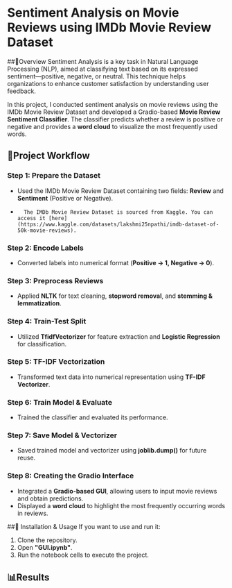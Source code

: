 # Sentiment Analysis on Movie Reviews using IMDb Movie Review Dataset

##📜Overview
Sentiment Analysis is a key task in Natural Language Processing (NLP), aimed at classifying text based on its expressed sentiment—positive, negative, or neutral. This technique helps organizations to enhance customer satisfaction by understanding user feedback.

In this project, I conducted sentiment analysis on movie reviews using the IMDb Movie Review Dataset and developed a Gradio-based **Movie Review Sentiment Classifier**. The classifier predicts whether a review is positive or negative and provides a **word cloud** to visualize the most frequently used words.

## 🚀Project Workflow
### Step 1: Prepare the Dataset
- Used the IMDb Movie Review Dataset containing two fields: **Review** and **Sentiment** (Positive or Negative).
-       The IMDb Movie Review Dataset is sourced from Kaggle. You can access it [here](https://www.kaggle.com/datasets/lakshmi25npathi/imdb-dataset-of-50k-movie-reviews).

### Step 2: Encode Labels
- Converted labels into numerical format (**Positive → 1, Negative → 0**).

### Step 3: Preprocess Reviews
- Applied **NLTK** for text cleaning, **stopword removal**, and **stemming & lemmatization**.

### Step 4: Train-Test Split
- Utilized **TfidfVectorizer** for feature extraction and **Logistic Regression** for classification.

### Step 5: TF-IDF Vectorization
- Transformed text data into numerical representation using **TF-IDF Vectorizer**.

### Step 6: Train Model & Evaluate
- Trained the classifier and evaluated its performance.

### Step 7: Save Model & Vectorizer
- Saved trained model and vectorizer using **joblib.dump()** for future reuse.

### Step 8: Creating the Gradio Interface
- Integrated a **Gradio-based GUI**, allowing users to input movie reviews and obtain predictions.
- Displayed a **word cloud** to highlight the most frequently occurring words in reviews.

##🚀 Installation & Usage
If you want to use and run it:
1. Clone the repository.
2. Open **"GUI.ipynb"**.
3. Run the notebook cells to execute the project.

## 📊Results 




